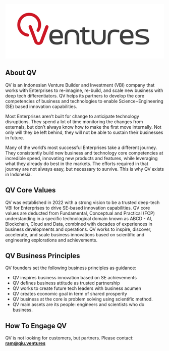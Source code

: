 ![image info](qventures.png)

## About QV

QV is an Indonesian Venture Builder and Investment (VBI) company that works with Enterprises to re-imagine, re-build, and scale new business with deep tech differentiators. QV helps its partners to develop the core competencies of business and technologies to enable Science+Engineering (SE) based innovation capabilities.

Most Enterprises aren’t built for change to anticipate technology disruptions. They spend a lot of time monitoring the changes from externals, but don’t always know how to make the first move internally. Not only will they be left behind, they will not be able to sustain their businesses in future.

Many of the world’s most successful Enterprises take a different journey. They consistently build new business and technology core competencies at incredible speed, innovating new products and features, while leveraging what they already do best in the markets. The efforts required in that journey are not always easy, but necessary to survive. This is why QV exists in Indonesia.

## QV Core Values

QV was established in 2022 with a strong vision to be a trusted deep-tech VBI for Enterprises to drive SE-based innovation capabilities. QV core values are deducted from Fundamental, Conceptual and Practical (FCP) understanding in a specific technological domain known as ABCD - AI, Blockchain, Cloud and Data, combined with decades of experiences in business developments and operations. QV works to inspire, discover, accelerate, and scale business innovations based on scientific and engineering explorations and achievements.

## QV Business Principles

QV founders set the following business principles as guidance:

- QV inspires business innovation based on SE achievements
- QV defines business attitude as trusted partnership
- QV works to create future tech leaders with business acumen
- QV creates economic goal in term of shared prosperity
- QV business at the core is problem solving using scientific method.
- QV main assets are its people: engineers and scientists who do business.

## How To Engage QV

QV is not looking for customers, but partners. Please contact: **ram@qiu.ventures**
